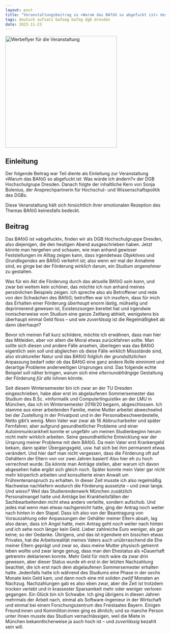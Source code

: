 ```yaml
---
layout: post
title: "Veranstaltungsbeitrag zu »Warum das BAföG so abgefuckt ist« der DGB-HSG Dresden"
tags: deutsch aufsatz bafoeg bafög dgb dresden
date: 2023-11-23
---
```

<img alt="Werbeflyer für die Veranstaltung" style="height: 350px; width: auto;" src="https://i.postimg.cc/R9yXJdRt/bafoeg-vortrag-flyer.png">

<h2>Einleitung</h2>

Der folgende Beitrag war Teil diente als Einleitung zur Veranstaltung »Warum das BAföG so abgefuckt ist: Was würde ich ändern?« der DGB Hochschulgrupe Dresden. Danach folgte der inhaltliche Kern von Sonja Bolenius, der Ansprechpartnerin für Hochschul- und Wissenschaftspolitik des DGBs.

Diese Veranstaltung hält sich hinsichtlich ihrer emotionalen Rezeption des Themas BAföG keinesfalls bedeckt.

<h2>Beitrag</h2>

Das BAföG ist »abgefuckt«, finden wir als DGB Hochschulgruppe Dresden, also diejenigen, die den heutigen Abend ausgeschrieben haben. Jetzt könnte man hergehen und schauen, wie man anhand gewisser Feststellungen im Alltag zeigen kann, dass irgendetwas <i>Objektives</i> und <i>Grundlegendes</i> am BAföG verkehrt ist; also wenn wir mal der Annahme sind, es ginge bei der Förderung <i>wirklich</i> darum, ein Studium <i>angenehmer</i> zu gestalten.

Was für ein Akt die Förderung durch das aktuelle BAföG <i>sein kann</i>, und zwar bei weitem kein schöner,  das möchte ich nun anhand meines persönlichen Beispiels zeigen. Ich spreche also als Betroffener und rede von den Schwächen des BAföG; betroffen war ich insofern, dass für mich das Erhalten einer Förderung <i>überhaupt</i> enorm lästig, mühselig und deprimierend gewesen ist, Existenzsorgen bereitet hat und irgendwie ironischerweise vom Studium eine ganze Zeitlang abhielt, wenigstens bis überhaupt einmal Geld floss – und wie <i>zuverlässig</i> ist die Regelmäßigkeit ab dann überhaupt?

Bevor ich meinen Fall kurz schildere, möchte ich erwähnen, dass man hier das Mitleiden, aber vor allem die Moral etwas zurückfahren sollte. Man sollte sich diesen und andere Fälle ansehen, überlegen was das BAföG eigentlich sein soll und abgleichen ob diese Fälle <i>wirklich</i> Missstände sind, also struktureller Natur und das BAföG folglich der <i>grundsätzlichen</i> Anpassung bedarf oder ob das BAföG eine ganz andere Rolle einnimmt und derartige Probleme anderweitigen Ursprunges sind. Das folgende echte Beispiel soll näher bringen, warum sich eine <i>elternunabhängige</i> Gestaltung der Förderung <i>für alle</i> lohnen könnte.

Seit diesem Wintersemester bin ich zwar an der TU Dresden eingeschrieben, habe aber erst im abgelaufenen Sommersemester das Studium des B.Sc. »Informatik und Computerlinguistik« an der LMU in München, das ich im Wintersemester 2019/20 begann, abgeschlossen. Ich stamme aus einer arbeitenden Familie, meine Mutter arbeitet abwechselnd bei der Zustellung in der Privatpost und in der Personalbeschwerdestelle, Netto gibt’s wenig. Mein Vater war zwar ab 16 Abbrucharbeiter und später Fernfahrer, aber aufgrund gesundheitlicher Probleme und einer Autoimmunkrankheit konnte er ungefähr um meinen Studienbeginn herum nicht mehr wirklich arbeiten. Seine gesundheitliche Entwicklung war der Ursprung meiner Probleme mit dem BAföG. Da mein Vater erst Krankengeld bekam, dann später Übergangsgeld, usw. hat sich bei ihm permanent etwas verändert. Und hier darf man nicht vergessen, dass die Förderung oft auf Gehältern der Eltern von vor zwei Jahren basiert! Also hier eh zu hoch verrechnet wurde. Da <i>könnte</i> man Anträge stellen, aber warum ich davon abgesehen habe ergibt sich gleich noch. Später konnte mein Vater gar nicht mehr körperlich arbeiten und konsultierte einen Anwalt um Frührentenanspruch zu erhalten. In dieser Zeit musste ich also regelmäßig Nachweise nachliefern wodurch die Förderung aussetzte – und zwar lange. Und <i>wieso</i>? Weil das Studierendenwerk München zusätzlich Personalmangel hatte und Anträge bei Krankheitsfällen der Sachbearbeitenden nicht etwa anders verteilte, sondern aufschob. Und jedes mal wenn man etwas nachgereicht hatte, ging der Antrag noch weiter nach hinten in den Stapel. Dass ich also von der Beantragung von Vorauszahlung oder Anpassungen der Gehälter meiner Eltern absah, lag also daran, dass ich Angst hatte, mein Antrag geht <i>noch</i> weiter nach hinten und ich sehe noch länger kein Geld. Lieber zahlreiche Euro weniger, als gar keine; so der Gedanke. Übrigens, und das ist irgendwie ein bisschen etwas Privates, hat die Arbeitsrealität meines Vaters auch unübrraschend die Ehe meiner Eltern geprägt und zwar so, dass meine Mutter physisch getrennt leben wollte und zwar lange genug, dass man den Ehestatus als »Dauerhaft getrennt« deklarieren konnte. Mehr Geld für mich wäre da zwar drin gewesen, aber dieser Status wurde eh erst in der letzten Nachzahlung beachtet, die ich erst nach dem abgelaufenen Sommersemester erhalten hatte. Jedenfalls hatte ich während des Studiums eine Phase in der <i>sechs</i> Monate kein Geld kam, und dann noch eine mit soliden <i>zwölf</i> Monaten an Nachzug. Nachzahlungen gab es also eben zwar, aber die Zeit ist trotzdem trocken verlebt und in krassester Sparsamkeit mehr oder weniger verloren gegangen. Ein Glück bin ich Schwabe. Ich ging übrigens in diesen Jahren mehrmals der Arbeit nach, einmal als Software-Ingenieur in der Wirtschaft und einmal bei einem Forschungszentrum des Freistaates Bayern. Einigen Freund:innen und Kommiliton:innen ging es ähnlich; und so manche Person unter ihnen musste das Studium vernachlässigen, weil die Miete in München bekanntlicherweise ja auch hoch ist – und <i>zuverlässig</i> bezahlt sein will.
